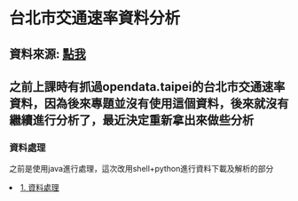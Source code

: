 # 台北市交通速率資料分析

## 資料來源: <a href="https://tcgbusfs.blob.core.windows.net/blobtisv/GetVD.gz">點我</a>
## 之前上課時有抓過opendata.taipei的台北市交通速率資料，因為後來專題並沒有使用這個資料，後來就沒有繼續進行分析了，最近決定重新拿出來做些分析

### 資料處理
之前是使用java進行處理，這次改用shell+python進行資料下載及解析的部分
<li><a href="http://nbviewer.jupyter.org/github/mirage7714/traffic/blob/master/data_process/dataProcess.ipynb">1. 資料處理</a></li>
